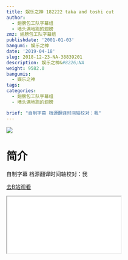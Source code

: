 ```yaml
---
title: 娱乐之神 182222 taka and toshi cut
author:
  - 翅膀包工队字幕组
  - 墙头满地跑的翅膀
zmz: 翅膀包工队字幕组
publishdate: '2001-01-03'
bangumi: 娱乐之神
date: '2019-04-18'
slug: 2018-12-23-NA-38839201
description: 娱乐之神&#8226;NA
weight: 9582.0
bangumis:
  - 娱乐之神
tags:
categories:
  - 翅膀包工队字幕组
  - 墙头满地跑的翅膀

brief: "自制字幕 档源翻译时间轴校对：我"
---
```

![](https://i.imgur.com/8iJN6lc.jpg)
# 简介  
自制字幕
档源翻译时间轴校对：我  

[去B站观看](https://www.bilibili.com/video/av38839201/)
<div class ="resp-container"><iframe class="testiframe" src="//player.bilibili.com/player.html?aid=38839201"", scrolling="no", allowfullscreen="true" > </iframe></div> 
